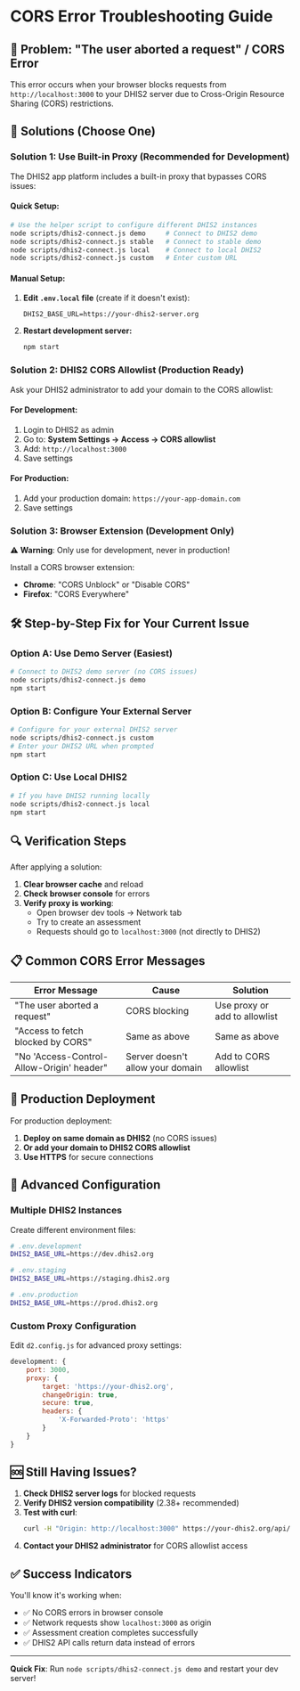 # CORS Error Troubleshooting Guide

## 🚨 **Problem: "The user aborted a request" / CORS Error**

This error occurs when your browser blocks requests from `http://localhost:3000` to your DHIS2 server due to Cross-Origin Resource Sharing (CORS) restrictions.

## 🔧 **Solutions (Choose One)**

### **Solution 1: Use Built-in Proxy (Recommended for Development)**

The DHIS2 app platform includes a built-in proxy that bypasses CORS issues:

#### **Quick Setup:**
```bash
# Use the helper script to configure different DHIS2 instances
node scripts/dhis2-connect.js demo     # Connect to DHIS2 demo
node scripts/dhis2-connect.js stable   # Connect to stable demo
node scripts/dhis2-connect.js local    # Connect to local DHIS2
node scripts/dhis2-connect.js custom   # Enter custom URL
```

#### **Manual Setup:**
1. **Edit `.env.local` file** (create if it doesn't exist):
   ```
   DHIS2_BASE_URL=https://your-dhis2-server.org
   ```

2. **Restart development server:**
   ```bash
   npm start
   ```

### **Solution 2: DHIS2 CORS Allowlist (Production Ready)**

Ask your DHIS2 administrator to add your domain to the CORS allowlist:

#### **For Development:**
1. Login to DHIS2 as admin
2. Go to: **System Settings → Access → CORS allowlist**
3. Add: `http://localhost:3000`
4. Save settings

#### **For Production:**
1. Add your production domain: `https://your-app-domain.com`
2. Save settings

### **Solution 3: Browser Extension (Development Only)**

⚠️ **Warning**: Only use for development, never in production!

Install a CORS browser extension:
- **Chrome**: "CORS Unblock" or "Disable CORS"
- **Firefox**: "CORS Everywhere"

## 🛠 **Step-by-Step Fix for Your Current Issue**

### **Option A: Use Demo Server (Easiest)**
```bash
# Connect to DHIS2 demo server (no CORS issues)
node scripts/dhis2-connect.js demo
npm start
```

### **Option B: Configure Your External Server**
```bash
# Configure for your external DHIS2 server
node scripts/dhis2-connect.js custom
# Enter your DHIS2 URL when prompted
npm start
```

### **Option C: Use Local DHIS2**
```bash
# If you have DHIS2 running locally
node scripts/dhis2-connect.js local
npm start
```

## 🔍 **Verification Steps**

After applying a solution:

1. **Clear browser cache** and reload
2. **Check browser console** for errors
3. **Verify proxy is working**:
   - Open browser dev tools → Network tab
   - Try to create an assessment
   - Requests should go to `localhost:3000` (not directly to DHIS2)

## 📋 **Common CORS Error Messages**

| Error Message | Cause | Solution |
|---------------|-------|----------|
| "The user aborted a request" | CORS blocking | Use proxy or add to allowlist |
| "Access to fetch blocked by CORS" | Same as above | Same as above |
| "No 'Access-Control-Allow-Origin' header" | Server doesn't allow your domain | Add to CORS allowlist |

## 🚀 **Production Deployment**

For production deployment:

1. **Deploy on same domain as DHIS2** (no CORS issues)
2. **Or add your domain to DHIS2 CORS allowlist**
3. **Use HTTPS** for secure connections

## 🔧 **Advanced Configuration**

### **Multiple DHIS2 Instances**

Create different environment files:

```bash
# .env.development
DHIS2_BASE_URL=https://dev.dhis2.org

# .env.staging  
DHIS2_BASE_URL=https://staging.dhis2.org

# .env.production
DHIS2_BASE_URL=https://prod.dhis2.org
```

### **Custom Proxy Configuration**

Edit `d2.config.js` for advanced proxy settings:

```javascript
development: {
    port: 3000,
    proxy: {
        target: 'https://your-dhis2.org',
        changeOrigin: true,
        secure: true,
        headers: {
            'X-Forwarded-Proto': 'https'
        }
    }
}
```

## 🆘 **Still Having Issues?**

1. **Check DHIS2 server logs** for blocked requests
2. **Verify DHIS2 version compatibility** (2.38+ recommended)
3. **Test with curl**:
   ```bash
   curl -H "Origin: http://localhost:3000" https://your-dhis2.org/api/me
   ```
4. **Contact your DHIS2 administrator** for CORS allowlist access

## ✅ **Success Indicators**

You'll know it's working when:
- ✅ No CORS errors in browser console
- ✅ Network requests show `localhost:3000` as origin
- ✅ Assessment creation completes successfully
- ✅ DHIS2 API calls return data instead of errors

---

**Quick Fix**: Run `node scripts/dhis2-connect.js demo` and restart your dev server!